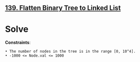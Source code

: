 <h2><a href="https://leetcode.com/problems/flatten-binary-tree-to-linked-list/description/">139. Flatten Binary Tree to Linked List</a></h2>

# Solve

**Constraints**:

    • The number of nodes in the tree is in the range [0, 10^4].
    • -1000 <= Node.val <= 1000